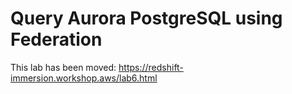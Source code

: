 # Query Aurora PostgreSQL using Federation


This lab has been moved: https://redshift-immersion.workshop.aws/lab6.html
